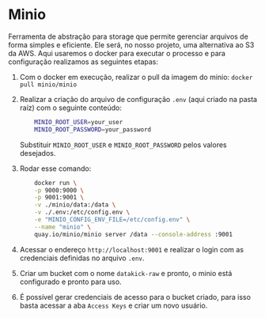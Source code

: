 # Minio

Ferramenta de abstração para storage que permite gerenciar arquivos de forma simples e eficiente. Ele será, no nosso projeto, uma alternativa ao S3 da AWS. Aqui usaremos o docker para executar o processo e para configuração realizamos as seguintes etapas:

1. Com o docker em execução, realizar o pull da imagem do minio: `docker pull minio/minio`
2. Realizar a criação do arquivo de configuração `.env` (aqui criado na pasta raíz) com o seguinte conteúdo:

    ```bash
        MINIO_ROOT_USER=your_user
        MINIO_ROOT_PASSWORD=your_password
    ```

    Substituir `MINIO_ROOT_USER` e `MINIO_ROOT_PASSWORD` pelos valores desejados.

3. Rodar esse comando:

    ```bash
        docker run \
        -p 9000:9000 \
        -p 9001:9001 \
        -v ./minio/data:/data \
        -v ./.env:/etc/config.env \
        -e "MINIO_CONFIG_ENV_FILE=/etc/config.env" \
        --name "minio" \
        quay.io/minio/minio server /data --console-address :9001
    ```

4. Acessar o endereço `http://localhost:9001` e realizar o login com as credenciais definidas no arquivo `.env`.

5. Criar um bucket com o nome `datakick-raw` e pronto, o minio está configurado e pronto para uso.

6. É possível gerar credenciais de acesso para o bucket criado, para isso basta acessar a aba `Access Keys` e criar um novo usuário.
